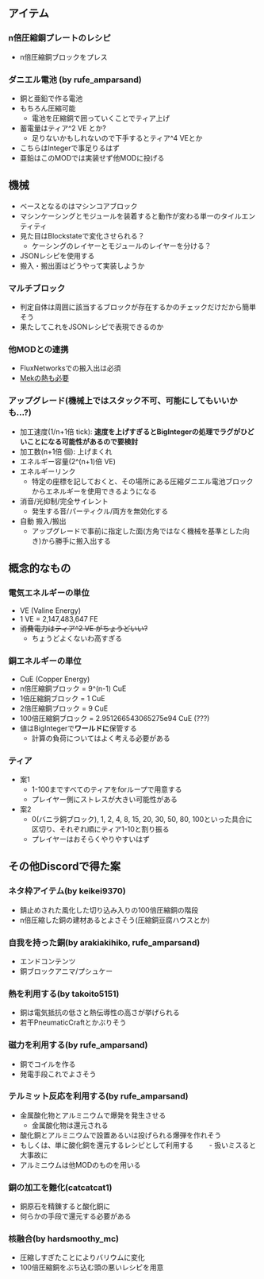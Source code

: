 ## アイテム

### n倍圧縮銅プレートのレシピ
- n倍圧縮銅ブロックをプレス

### ダニエル電池 (by rufe_amparsand)
- 銅と亜鉛で作る電池
- もちろん圧縮可能
  - 電池を圧縮銅で囲っていくことでティア上げ
- 蓄電量はティア^2 VE とか?
  - 足りないかもしれないので下手するとティア^4 VEとか
- こちらはIntegerで事足りるはず
- 亜鉛はこのMODでは実装せず他MODに投げる

## 機械
- ベースとなるのはマシンコアブロック
- マシンケーシングとモジュールを装着すると動作が変わる単一のタイルエンティティ
- 見た目はBlockstateで変化させられる？
  - ケーシングのレイヤーとモジュールのレイヤーを分ける？
- JSONレシピを使用する
- 搬入・搬出面はどうやって実装しようか

### マルチブロック
- 判定自体は周囲に該当するブロックが存在するかのチェックだけだから簡単そう
- 果たしてこれをJSONレシピで表現できるのか

### 他MODとの連携
- FluxNetworksでの搬入出は必須
- [Mekの熱も必要](#熱を利用するby-takoito5151)

### アップグレード(機械上ではスタック不可、可能にしてもいいかも...?)
- 加工速度(1/n+1倍 tick): **速度を上げすぎるとBigIntegerの処理でラグがひどいことになる可能性があるので要検討**
- 加工数(n+1倍 個): 上げまくれ
- エネルギー容量(2^(n+1)倍 VE)
- エネルギーリンク
  - 特定の座標を記しておくと、その場所にある圧縮ダニエル電池ブロックからエネルギーを使用できるようになる
- 消音/光抑制/完全サイレント
  - 発生する音/パーティクル/両方を無効化する
- 自動 搬入/搬出
  - アップグレードで事前に指定した面(方角ではなく機械を基準とした向き)から勝手に搬入出する

## 概念的なもの

### 電気エネルギーの単位
- VE (Valine Energy)
- 1 VE = 2,147,483,647 FE
- ~~消費電力はティア^2 VE がちょうどいい?~~
  - ちょうどよくないわ高すぎる

### 銅エネルギーの単位
- CuE (Copper Energy)
- n倍圧縮銅ブロック = 9^(n-1) CuE
- 1倍圧縮銅ブロック = 1 CuE
- 2倍圧縮銅ブロック = 9 CuE
- 100倍圧縮銅ブロック = 2.951266543065275e94 CuE (???)
- 値はBigIntegerで**ワールドに**保管する
  - 計算の負荷についてはよく考える必要がある

### ティア
- 案1
  - 1-100まですべてのティアをforループで用意する
  - プレイヤー側にストレスが大きい可能性がある
- 案2
  - 0(バニラ銅ブロック), 1, 2, 4, 8, 15, 20, 30, 50, 80, 100といった具合に区切り、それぞれ順にティア1-10と割り振る
  - プレイヤーはおそらくやりやすいはず


## その他Discordで得た案

### ネタ枠アイテム(by keikei9370)
- 錆止めされた風化した切り込み入りの100倍圧縮銅の階段
- n倍圧縮した銅の建材あるとよさそう(圧縮銅豆腐ハウスとか)

### 自我を持った銅(by arakiakihiko, rufe_amparsand)
- エンドコンテンツ
- 銅ブロックアニマ/プシュケー

### 熱を利用する(by takoito5151)
- 銅は電気抵抗の低さと熱伝導性の高さが挙げられる
- 若干PneumaticCraftとかぶりそう

### 磁力を利用する(by rufe_amparsand)
- 銅でコイルを作る
- 発電手段これでよさそう

### テルミット反応を利用する(by rufe_amparsand)
- 金属酸化物とアルミニウムで爆発を発生させる
  - 金属酸化物は還元される
- 酸化銅とアルミニウムで設置あるいは投げられる爆弾を作れそう
- もしくは、単に酸化銅を還元するレシピとして利用する
　　- 扱いミスると大事故に
- アルミニウムは他MODのものを用いる

### 銅の加工を難化(catcatcat1)
- 銅原石を精錬すると酸化銅に
- 何らかの手段で還元する必要がある

### 核融合(by hardsmoothy_mc)
- 圧縮しすぎたことによりバリウムに変化
- 100倍圧縮銅をぶち込む頭の悪いレシピを用意

